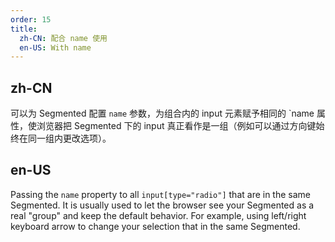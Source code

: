 ```yaml
---
order: 15
title:
  zh-CN: 配合 name 使用
  en-US: With name
---
```


## zh-CN

可以为 Segmented 配置 `name` 参数，为组合内的 input 元素赋予相同的 `name 属性，使浏览器把 Segmented 下的 input 真正看作是一组（例如可以通过方向键始终在同一组内更改选项）。

## en-US

Passing the `name` property to all `input[type="radio"]` that are in the same Segmented. It is usually used to let the browser see your Segmented as a real "group" and keep the default behavior. For example, using left/right keyboard arrow to change your selection that in the same Segmented.
